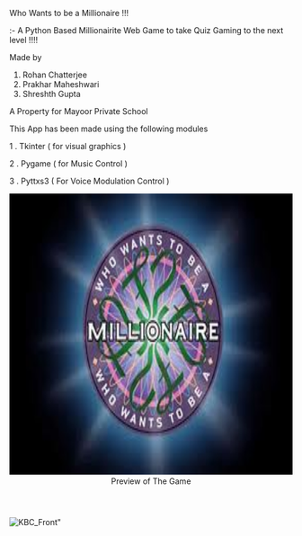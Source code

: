  Who Wants to be a Millionaire !!!

:-  A Python Based Millionairite Web Game to take Quiz Gaming to the next level !!!! 

Made by 
1. Rohan Chatterjee 
2. Prakhar Maheshwari 
3. Shreshth Gupta 


A Property for Mayoor Private School 


<p> This App has been made using the following modules </p>
<p> 1 . Tkinter ( for visual graphics )</p>
<p> 2 . Pygame ( for Music Control )</p>
<p> 3 . Pyttxs3 ( For Voice Modulation Control ) </p>


<img src="center.png" width="1000" height= "500" />


<Header> Preview of The Game </header>
<img src="<img width="1279" alt="KBC_Front" src="https://user-images.githubusercontent.com/83532283/212460641-110b8dac-4f37-42fa-b993-c94f60790c79.png">"
